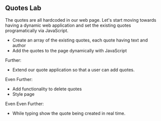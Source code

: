 ## Quotes Lab

The quotes are all hardcoded in our web page.  Let's start moving towards having a dynamic web application and set the existing quotes programatically via JavaScript.

- Create an array of the existing quotes, each quote having text and author
- Add the quotes to the page dynamically with JavaScript

Further:
- Extend our quote application so that a user can add quotes.

Even Further:
- Add functionality to delete quotes
- Style page

Even Even Further:
- While typing show the quote being created in real time.
